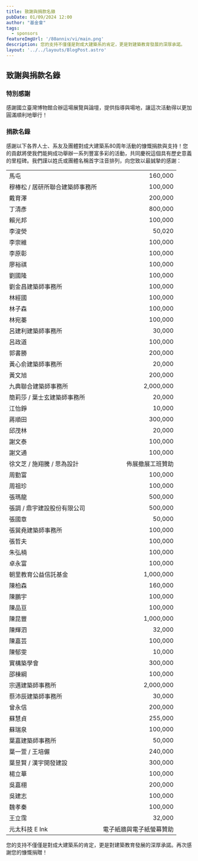 ```yaml
---
title: 致謝與捐款名錄
pubDate: 01/09/2024 12:00
author: "基金會"
tags:
  - sponsors
featureImgUrl: '/80anniv/vi/main.png'
description: 您的支持不僅僅是對成大建築系的肯定，更是對建築教育發展的深厚承諾。
layout: '../../layouts/BlogPost.astro'
---
```


## 致謝與捐款名錄

### 特別感謝
感謝國立臺灣博物館合辦這場展覽與論壇，提供指導與場地，讓這次活動得以更加圓滿順利地舉行！

### 捐款名錄
感謝以下各界人士、系友及團體對成大建築系80周年活動的慷慨捐款與支持！您的貢獻將使我們能夠成功舉辦一系列豐富多彩的活動，共同慶祝這個具有歷史意義的里程碑。我們謹以姓氏或團體名稱首字注音排列，向您致以最誠摯的感謝：

<style>
  /* Target the first column and align text to the left */
  table td:first-child {
    text-align: left;
  }

  /* Target the second column and align text to the right */
  table td:nth-child(2) {
    text-align: right;
  }
</style>
| |              |
| --- |--------------|
|馬屯               | 160,000      |
|穆椿松 / 居研所聯合建築師事務所| 100,000      |
|戴育澤              | 200,000      |
|丁清彥              | 800,000      |
|賴光邦              | 100,000      |
|李浚熒              | 50,020       |
|李崇維              | 100,000      |
|李原彰              | 100,000      |
|廖裕祺              | 100,000      |
|劉國隆              | 100,000      |
|劉金昌建築師事務所        | 100,000      |
|林經國              | 100,000      |
|林子森              | 100,000      |
|林宛蓁              | 100,000      |
|呂建利建築師事務所        | 30,000       |
|呂政道              | 100,000      |
|郭書勝              | 200,000      |
|黃心俞建築師事務所        | 20,000       |
|黃文旭              | 200,000      |
|九典聯合建築師事務所       | 2,000,000    |
|簡莉莎 / 葉士玄建築師事務所  | 20,000       |
|江怡錚              | 10,000       |
|蔣順田              | 300,000      |
|邱茂林              | 20,000       |
|謝文泰              | 100,000      |
|謝文通              | 100,000      |
|徐文芝 / 施翔騰 / 思為設計 | 佈展撤展工班贊助     |
|周勤富              | 100,000      |
|周祖珍              | 100,000      |
|張瑪龍              | 500,000      |
|張調 / 鼎宇建設股份有限公司  | 500,000      |
|張國章              | 50,000       |
|張巽堯建築師事務所        | 100,000      |
|張哲夫              | 100,000      |
|朱弘楠              | 100,000      |
|卓永富              | 100,000      |
|朝里教育公益信託基金       | 1,000,000    |
|陳柏森              | 160,000      |
|陳鵬宇              | 100,000      |
|陳品亘              | 100,000      |
|陳昆豐              | 1,000,000    |
|陳輝泗              | 32,000       |
|陳嘉芸              | 100,000      |
|陳郁雯              | 10,000       |
|實構築學會            | 300,000      |
|邵棟綱              | 100,000      |
|宗邁建築師事務所         | 2,000,000    |
|蔡沛辰建築師事務所        | 30,000       |
|曾永信              | 200,000      |
|蘇慧貞              | 255,000      |
|蘇瑞泉              | 100,000      |
|葉嘉建築師事務所         | 50,000       |
|葉一萱 / 王培儼        | 240,000      |
|葉昱賢 / 漢宇開發建設     | 300,000      |
|楊立華              | 100,000      |
|吳嘉栩              | 200,000      |
|吳建志              | 100,000      |
|魏孝秦              | 100,000      |
|王立霈              | 32,000       |
|元太科技 E Ink       | 電子紙牆與電子紙螢幕贊助 |


您的支持不僅僅是對成大建築系的肯定，更是對建築教育發展的深厚承諾。再次感謝您的慷慨捐贈！

